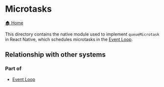 # Microtasks

[🏠 Home](../../../../../../../__docs__/README.md)

This directory contains the native module used to implement `queueMicrotask` in
React Native, which schedules microtasks in the
[Event Loop](../../../renderer/runtimescheduler/__docs__/README.md).

## Relationship with other systems

### Part of

- [Event Loop](../../../renderer/runtimescheduler/__docs__/README.md)
